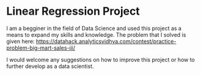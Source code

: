 # Linear Regression Project
I am a begginer in the field of Data Science and used this project as a means to expand my skills and knowledge.
The problem that I solved is given here: https://datahack.analyticsvidhya.com/contest/practice-problem-big-mart-sales-iii/

I would welcome any suggestions on how to improve this project or how to further develop as a data scientist.
